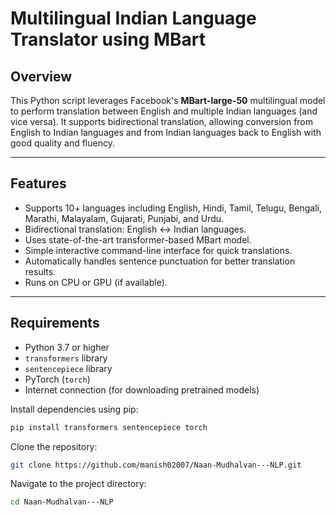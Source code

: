 # Multilingual Indian Language Translator using MBart

## Overview
This Python script leverages Facebook's **MBart-large-50** multilingual model to perform translation between English and multiple Indian languages (and vice versa). It supports bidirectional translation, allowing conversion from English to Indian languages and from Indian languages back to English with good quality and fluency.

---

## Features

- Supports 10+ languages including English, Hindi, Tamil, Telugu, Bengali, Marathi, Malayalam, Gujarati, Punjabi, and Urdu.
- Bidirectional translation: English ↔ Indian languages.
- Uses state-of-the-art transformer-based MBart model.
- Simple interactive command-line interface for quick translations.
- Automatically handles sentence punctuation for better translation results.
- Runs on CPU or GPU (if available).

---

## Requirements

- Python 3.7 or higher  
- `transformers` library  
- `sentencepiece` library  
- PyTorch (`torch`)  
- Internet connection (for downloading pretrained models)

Install dependencies using pip:

```bash
pip install transformers sentencepiece torch
```

Clone the repository:
   ```bash
   git clone https://github.com/manish02007/Naan-Mudhalvan---NLP.git
   ```
Navigate to the project directory:
   ```bash
   cd Naan-Mudhalvan---NLP

